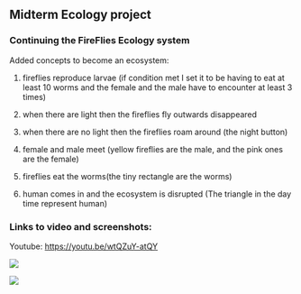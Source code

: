 ## Midterm Ecology project
### Continuing the FireFlies Ecology system
Added concepts to become an ecosystem:
1. fireflies reproduce larvae (if condition met I set it to be having to eat at least 10 worms and the female and the male have to encounter at least 3 times)


2. when there are light then the fireflies fly outwards disappeared 


3. when there are no light then the fireflies roam around (the night button)


4. female and male meet (yellow fireflies are the male, and the pink ones are the female)


5. fireflies eat the worms(the tiny rectangle are the worms)


6. human comes in and the ecosystem is disrupted (The triangle in the day time represent human)


### Links to video and screenshots:

Youtube: https://youtu.be/wtQZuY-atQY


![](https://github.com/FairyyGenie/RobotPsyche/blob/main/February14/media/Daytime.png)

![](https://github.com/FairyyGenie/RobotPsyche/blob/main/February14/media/nighttime.png)

